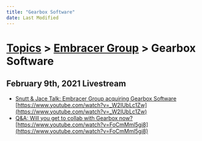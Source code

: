```yaml
---
title: "Gearbox Software"
date: Last Modified
---
```

# [Topics](../../topics.md) > [Embracer Group](../../topics/embracer-group.md) > Gearbox Software

## February 9th, 2021 Livestream
* [Snutt & Jace Talk: Embracer Group acquiring Gearbox Software](../../transcriptions/yt-_W2IUbLc1Zw.md) [https://www.youtube.com/watch?v=_W2IUbLc1Zw](https://www.youtube.com/watch?v=_W2IUbLc1Zw)
* [Q&A: Will you get to collab with Gearbox now?](../../transcriptions/yt-FoCmMml5gi8.md) [https://www.youtube.com/watch?v=FoCmMml5gi8](https://www.youtube.com/watch?v=FoCmMml5gi8)
